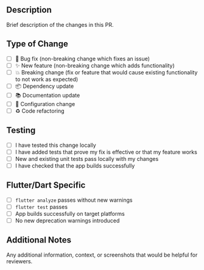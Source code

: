 ## Description
Brief description of the changes in this PR.

## Type of Change
- [ ] 🐛 Bug fix (non-breaking change which fixes an issue)
- [ ] ✨ New feature (non-breaking change which adds functionality)
- [ ] 💥 Breaking change (fix or feature that would cause existing functionality to not work as expected)
- [ ] 📦 Dependency update
- [ ] 📚 Documentation update
- [ ] 🔧 Configuration change
- [ ] ♻️ Code refactoring

## Testing
- [ ] I have tested this change locally
- [ ] I have added tests that prove my fix is effective or that my feature works
- [ ] New and existing unit tests pass locally with my changes
- [ ] I have checked that the app builds successfully

## Flutter/Dart Specific
- [ ] `flutter analyze` passes without new warnings
- [ ] `flutter test` passes
- [ ] App builds successfully on target platforms
- [ ] No new deprecation warnings introduced

## Additional Notes
Any additional information, context, or screenshots that would be helpful for reviewers.
